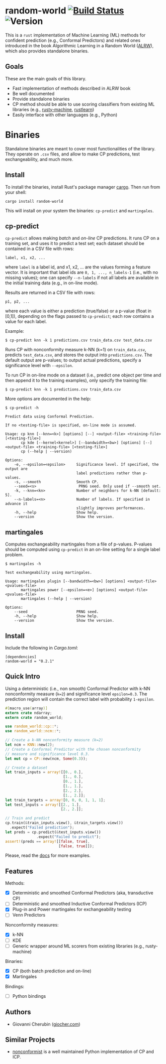 # random-world [![Build Status](https://travis-ci.org/gchers/random-world.svg?branch=master)](https://travis-ci.org/gchers/random-world) ![Version](https://img.shields.io/crates/v/random-world.svg)

This is a `rust` implementation of Machine Learning (ML) methods for confident
prediction (e.g., Conformal Predictors) and related ones introduced in the book
Algorithmic Learning in a Random World ([ALRW](http://alrw.net/)),
which also provides standalone binaries.

## Goals

These are the main goals of this library.

- Fast implementation of methods described in ALRW book
- Be well documented
- Provide standalone binaries
- CP method should be able to use scoring classifiers from existing
  ML libraries (e.g., [rusty-machine](https://athemathmo.github.io/rusty-machine/doc/rusty_machine/), [rustlearn](https://maciejkula.github.io/rustlearn/doc/rustlearn/))
- Easily interface with other languages (e.g., Python)

# Binaries

Standalone binaries are meant to cover most functionalities of the library.
They operate on `.csv` files, and allow to make CP predictions, test exchangeability,
and much more.

## Install

To install the binaries, install Rust's package manager
[cargo](https://doc.rust-lang.org/cargo/getting-started/installation.html).
Then run from your shell:

```
cargo install random-world
```

This will install on your system the binaries: `cp-predict` and `martingales`.

## cp-predict

`cp-predict` allows making *batch* and *on-line* CP predictions.
It runs CP on a training set, and uses it to predict a test set;
each dataset should be contained in a CSV file with rows:

    label, x1, x2, ...

where `label` is a label id, and x1, x2, ...
are the values forming a feature vector.
It is important that label ids are `0, 1, ..., n_labels-1` (i.e., with no
missing values); one can specify  `--n-labels` if not all labels
are available in the initial training data (e.g., in on-line mode).

Results are returned in a CSV file with rows:

    p1, p2, ...

where each value is either a prediction (true/false) or
a p-value (float in [0,1]), depending on the flags passed to `cp-predict`;
each row contains a value for each label.

Example:
```
$ cp-predict knn -k 1 predictions.csv train_data.csv test_data.csv
```
Runs CP with nonconformity measure k-NN (k=1) on `train_data.csv`,
predicts `test_data.csv`, and stores the output into
`predictions.csv`.
The default output are p-values; to output actual predictions, specify
a significance level with `--epsilon`.

To run CP in on-line mode on a dataset (i.e., predict one object
per time and then append it to the training examples), only specify
the training file:
```
$ cp-predict knn -k 1 predictions.csv train_data.csv
```

More options are documented in the help:
```
$ cp-predict -h

Predict data using Conformal Prediction.

If no <testing-file> is specified, on-line mode is assumed.

Usage: cp knn [--knn=<k>] [options] [--] <output-file> <training-file> [<testing-file>]
       cp kde [--kernel<kernel>] [--bandwidth=<bw>] [options] [--] <output-file> <training-file> [<testing-file>]
       cp (--help | --version)

Options:
    -e, --epsilon=<epsilon>     Significance level. If specified, the output are
                                label predictions rather than p-values.
    -s, --smooth                Smooth CP.
    --seed=<s>                   PRNG seed. Only used if --smooth set.
    -k, --knn=<kn>              Number of neighbors for k-NN [default: 5].
    --n-labels=<n>              Number of labels. If specified in advance it
                                slightly improves performances.
    -h, --help                  Show help.
    --version                   Show the version.
```

## martingales

Computes exchangeability martingales from a file of p-values.
P-values should be computed using `cp-predict` in an on-line setting
for a single label problem.

```
$ martingales -h

Test exchangeability using martingales.

Usage: martingales plugin [--bandwidth=<bw>] [options] <output-file> <pvalues-file>
       martingales power [--epsilon=<e>] [options] <output-file> <pvalues-file>
       martingales (--help | --version)

Options:
    --seed                      PRNG seed.
    -h, --help                  Show help.
    --version                   Show the version.
```


## Install

Include the following in _Cargo.toml_:

```
[dependencies]
random-world = "0.2.1"
```

## Quick Intro

Using a deterministic (i.e., non smooth) Conformal Predictor with k-NN
nonconformity measure (`k=2`) and significance level `epsilon=0.3`.
The prediction region will contain the correct label with probability
`1-epsilon`.

```rust
#[macro_use(array)]
extern crate ndarray;
extern crate random_world;

use random_world::cp::*;
use random_world::ncm::*;

// Create a k-NN nonconformity measure (k=2)
let ncm = KNN::new(2);
// Create a Conformal Predictor with the chosen nonconformity
// measure and significance level 0.3.
let mut cp = CP::new(ncm, Some(0.3));

// Create a dataset
let train_inputs = array![[0., 0.],
                          [1., 0.],
                          [0., 1.],
                          [1., 1.],
                          [2., 2.],
                          [1., 2.]];
let train_targets = array![0, 0, 0, 1, 1, 1];
let test_inputs = array![[2., 1.],
                         [2., 2.]];

// Train and predict
cp.train(&train_inputs.view(), &train_targets.view())
  .expect("Failed prediction");
let preds = cp.predict(&test_inputs.view())
              .expect("Failed to predict");
assert!(preds == array![[false, true],
                        [false, true]]);
```

Please, read the [docs](https://docs.rs/random-world/0.1.0/random_world/) for
more examples.

## Features

Methods:
- [x] Deterministic and smoothed Conformal Predictors (aka, transductive CP)
- [ ] Deterministic and smoothed Inductive Conformal Predictors (ICP)
- [x] Plug-in and Power martingales for exchangeability testing
- [ ] Venn Predictors

Nonconformity measures:
- [x] k-NN
- [ ] KDE
- [ ] Generic wrapper around ML scorers from existing libraries (e.g., rusty-machine)

Binaries:
- [x] CP (both batch prediction and on-line)
- [x] Martingales

Bindings:
- [ ] Python bindings

## Authors

* Giovanni Cherubin ([giocher.com](https://giocher.com))

## Similar Projects

- [nonconformist](https://github.com/donlnz/nonconformist/) is a well
  maintained Python implementation of CP and ICP.
